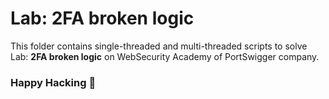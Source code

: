 # Lab: 2FA broken logic
This folder contains single-threaded and multi-threaded scripts to solve Lab: **2FA broken logic** on WebSecurity Academy of PortSwigger company.

### Happy Hacking 👾
